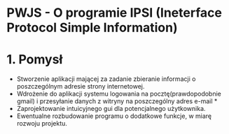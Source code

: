 # PWJS - O programie  IPSI (Ineterface Protocol Simple Information)
# 1. Pomysł 
- Stworzenie aplikacji mającej za zadanie zbieranie informacji o poszczególnym adresie strony internetowej.
- Wdrożenie do aplikacji systemu logowania na pocztę(prawdopodobnie gmail) i przesyłanie danych z witryny na poszczególny adres e-mail *
- Zaprojektowanie intuicyjnego gui dla potencjalnego użytkownika. 
- Ewentualne rozbudowanie programu o dodatkowe funkcje, w miarę rozwoju projektu.



